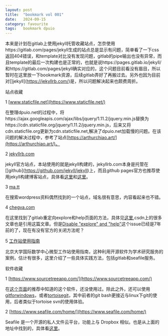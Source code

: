 ```yaml
---
layout: post
title:  "bookmark vol 001"
date:   2024-09-15
category: favourite 
tags:   bookmark dpuio
---
```


本来是计划在gitlab上使用jekyll托管收藏站点，怎奈使用https://gitlab.com/pages/jekyll生成的站点总是显示有问题，简单看了一下css返回404错误，和template对比没有发现问题，gitlab的pipe输出也没有异常，而且template的最后一次构建也是正常的，也就是说https://pages.gitlab.io/jekyll/和https://gitlab.com/pages/jekyll确实对应的，这个问题目前看没有眉目，所以暂时在这里放一下bookmark资源，后续gitlab弄好了再搬过去。另外也因为目前对[]jekyll](https://jekyllrb.com/)是，所以问题解决起来也颇费周折。

站点收藏

1 [www.staticfile.net](https://www.staticfile.net/)

在整理dpuio.net的过程中，将https://ajax.googleapis.com/ajax/libs/jquery/1.11.2/jquery.min.js替换为https://cdn.staticfile.org/jquery/1.11.2/jquery.min.js，后来又将cdn.staticfile.org更新为cdn.staticfile.net,解决了dpuio.net加载慢的问题。在该问题的解决过程中，参考了站点[https://arthurchiao.art/](https://arthurchiao.art/)。

2 [jekyllrb.com](https://jekyllrb.com/)

jekyll官方站点，本站使用的就是jekyll构建的，jekyllrb.com本身是托管在[]github](https://github.com/jekyll/jekyll)上，而且github pages官方也推荐使用jekyll构建博客站点，具体看[这里](https://pages.github.com/)和[这里](https://docs.github.com/en/pages/setting-up-a-github-pages-site-with-jekyll/about-github-pages-and-jekyll)。

3 [ma.tt](https://ma.tt/)

在搜索wordpress资料偶然找到的一个站点，域名很有意思，内容看起来也不错。

4 [chegva.com](https://chegva.com/)

在这里找到了gitlab重定向explore和help页面的方法，具体见[这里](https://chegva.com/3413.html),csdn上的很多文章也是引用这篇文章。但是[Disable "explore" and "help"](https://gitlab.com/gitlab-org/gitlab-foss/-/issues/32387)这个issue已经是7年前的了，现在有没有官方的关闭方法呢？

5 [工作站使用指南](https://faculty.bicmr.pku.edu.cn/~wenzw/pages/index.html)

北京大学国际数学中心微型工作站使用指南，这种利用开源软件为学术研究服务的案例，估计有很多，这里介绍了一些具体实践方法，包括gitlab和seafile服务。

软件收藏

1 [https://www.sourcetreeapp.com/](https://www.sourcetreeapp.com/)

在[这个页面](https://faculty.bicmr.pku.edu.cn/~wenzw/pages/services.html#gitlab)的推荐中知道的这个软件，还没使用过。除此之外，还可以使用[gitforwindows](https://gitforwindows.org/)，或者[tortoisegit](https://tortoisegit.org/)，其中前者的git bash更接近与linux下git的使用，后者类似于tortoise svn的使用体验。

2 [https://www.seafile.com/home/](https://www.seafile.com/home/)

Seafile 是一个开源的私人文件云平台，功能上与 Dropbox 相似。也是从上面的地址中找到的，具体看[这里](http://faculty.bicmr.pku.edu.cn/~wenzw/pages/services.html#seafile)。
